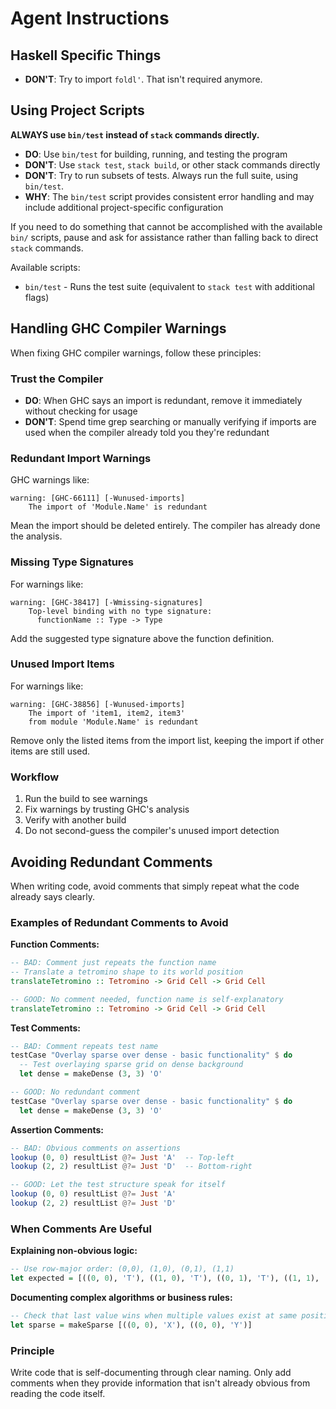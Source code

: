# Agent Instructions

## Haskell Specific Things

- **DON'T**: Try to import `foldl'`. That isn't required anymore.

## Using Project Scripts

**ALWAYS use `bin/test` instead of `stack` commands directly.**

- **DO**: Use `bin/test` for building, running, and testing the program
- **DON'T**: Use `stack test`, `stack build`, or other stack commands directly
- **DON'T**: Try to run subsets of tests. Always run the full suite, using `bin/test`.
- **WHY**: The `bin/test` script provides consistent error handling and may include additional project-specific configuration

If you need to do something that cannot be accomplished with the available `bin/` scripts, pause and ask for assistance rather than falling back to direct `stack` commands.

Available scripts:
- `bin/test` - Runs the test suite (equivalent to `stack test` with additional flags)

## Handling GHC Compiler Warnings

When fixing GHC compiler warnings, follow these principles:

### Trust the Compiler
- **DO**: When GHC says an import is redundant, remove it immediately without checking for usage
- **DON'T**: Spend time grep searching or manually verifying if imports are used when the compiler already told you they're redundant

### Redundant Import Warnings
GHC warnings like:
```
warning: [GHC-66111] [-Wunused-imports]
    The import of 'Module.Name' is redundant
```

Mean the import should be deleted entirely. The compiler has already done the analysis.

### Missing Type Signatures
For warnings like:
```
warning: [GHC-38417] [-Wmissing-signatures]
    Top-level binding with no type signature:
      functionName :: Type -> Type
```

Add the suggested type signature above the function definition.

### Unused Import Items
For warnings like:
```
warning: [GHC-38856] [-Wunused-imports]
    The import of 'item1, item2, item3'
    from module 'Module.Name' is redundant
```

Remove only the listed items from the import list, keeping the import if other items are still used.

### Workflow
1. Run the build to see warnings
2. Fix warnings by trusting GHC's analysis
3. Verify with another build
4. Do not second-guess the compiler's unused import detection

## Avoiding Redundant Comments

When writing code, avoid comments that simply repeat what the code already says clearly.

### Examples of Redundant Comments to Avoid

**Function Comments:**
```haskell
-- BAD: Comment just repeats the function name
-- Translate a tetromino shape to its world position
translateTetromino :: Tetromino -> Grid Cell -> Grid Cell

-- GOOD: No comment needed, function name is self-explanatory
translateTetromino :: Tetromino -> Grid Cell -> Grid Cell
```

**Test Comments:**
```haskell
-- BAD: Comment repeats test name
testCase "Overlay sparse over dense - basic functionality" $ do
  -- Test overlaying sparse grid on dense background
  let dense = makeDense (3, 3) 'O'

-- GOOD: No redundant comment
testCase "Overlay sparse over dense - basic functionality" $ do
  let dense = makeDense (3, 3) 'O'
```

**Assertion Comments:**
```haskell
-- BAD: Obvious comments on assertions
lookup (0, 0) resultList @?= Just 'A'  -- Top-left
lookup (2, 2) resultList @?= Just 'D'  -- Bottom-right

-- GOOD: Let the test structure speak for itself
lookup (0, 0) resultList @?= Just 'A'
lookup (2, 2) resultList @?= Just 'D'
```

### When Comments Are Useful

**Explaining non-obvious logic:**
```haskell
-- Use row-major order: (0,0), (1,0), (0,1), (1,1)
let expected = [((0, 0), 'T'), ((1, 0), 'T'), ((0, 1), 'T'), ((1, 1), 'T')]
```

**Documenting complex algorithms or business rules:**
```haskell
-- Check that last value wins when multiple values exist at same position
let sparse = makeSparse [((0, 0), 'X'), ((0, 0), 'Y')]
```

### Principle
Write code that is self-documenting through clear naming. Only add comments when they provide information that isn't already obvious from reading the code itself.